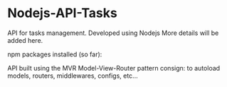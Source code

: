# Nodejs-API-Tasks
API for tasks management. Developed using Nodejs
More details will be added here.

npm packages installed (so far):

API built using the MVR Model-View-Router pattern
consign: to autoload models, routers, middlewares, configs, etc...
